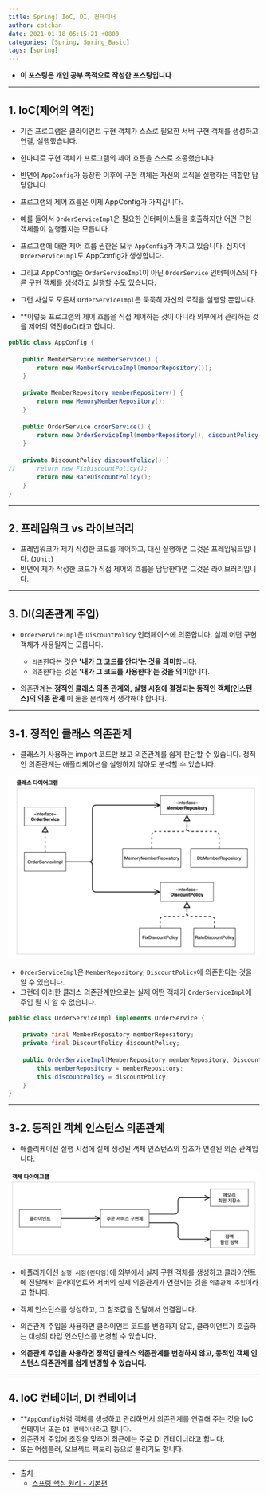```yaml
---
title: Spring) IoC, DI, 컨테이너
author: cotchan 
date: 2021-01-18 05:15:21 +0800 
categories: [Spring, Spring_Basic]
tags: [spring] 
---
```


+ **이 포스팅은 개인 공부 목적으로 작성한 포스팅입니다**

---

## 1. IoC(제어의 역전)

+ 기존 프로그램은 클라이언트 구현 객체가 스스로 필요한 서버 구현 객체를 생성하고 연결, 실행했습니다.
+ 한마디로 구현 객체가 프로그램의 제어 흐름을 스스로 조종했습니다.

+ 반면에 `AppConfig`가 등장한 이후에 구현 객체는 자신의 로직을 실행하는 역할만 담당합니다.
+ 프로그램의 제어 흐름은 이제 AppConfig가 가져갑니다. 
+ 예를 들어서 `OrderServiceImpl`은 필요한 인터페이스들을 호출하지만 어떤 구현 객체들이 실행될지는 모릅니다.
+ 프로그램에 대한 제어 흐름 권한은 모두 `AppConfig`가 가지고 있습니다. 심지어 `OrderServiceImpl`도 AppConfig가 생성합니다.

+ 그리고 AppConfig는 `OrderServiceImpl`이 아닌 `OrderService` 인터페이스의 다른 구현 객체를 생성하고 실행할 수도 있습니다.
+ 그런 사실도 모른채 `OrderServiceImpl`은 묵묵히 자신의 로직을 실행할 뿐입니다.
+ **이렇듯 프로그램의 제어 흐름을 직접 제어하는 것이 아니라 외부에서 관리하는 것을 제어의 역전(IoC)라고 합니다.



```java
public class AppConfig {

    public MemberService memberService() {
        return new MemberServiceImpl(memberRepository());
    }

    private MemberRepository memberRepository() {
        return new MemoryMemberRepository();
    }

    public OrderService orderService() {
        return new OrderServiceImpl(memberRepository(), discountPolicy());
    }

    private DiscountPolicy discountPolicy() {
//      return new FixDiscountPolicy();
        return new RateDiscountPolicy();
    }
}
```

---

## 2. 프레임워크 vs 라이브러리

+ 프레임워크가 제가 작성한 코드를 제어하고, 대신 실행하면 그것은 프레임워크입니다. (`JUnit`)
+ 반면에 제가 작성한 코드가 직접 제어의 흐름을 담당한다면 그것은 라이브러리입니다.

---

## 3. DI(의존관계 주입)

+ `OrderServiceImpl`은 `DiscountPolicy` 인터페이스에 의존합니다. 실제 어떤 구현 객체가 사용될지는 모릅니다.
  + `의존`한다는 것은 **'내가 그 코드를 안다'는 것을 의미**합니다.
  + `의존`한다는 것은 **'내가 그 코드를 사용한다'는 것을 의미**합니다.

+ 의존관계는 **정적인 클래스 의존 관계와, 실행 시점에 결정되는 동적인 객체(인스턴스)의 의존 관계** 이 둘을 분리해서 생각해야 합니다.

---

## 3-1. 정적인 클래스 의존관계

+ 클래스가 사용하는 import 코드만 보고 의존관계를 쉽게 판단할 수 있습니다. 정적인 의존관계는 애플리케이션을 실행하지 않아도 분석할 수 있습니다.

![Desktop View](/assets/img/post/spring/2021-01-18-spring-ioc-di1.png)

+ `OrderServiceImpl`은 `MemberRepository`, `DiscountPolicy`에 의존한다는 것을 알 수 있습니다.
+ 그런데 이러한 클래스 의존관계만으로는 실제 어떤 객체가 `OrderServiceImpl`에 주입 될 지 알 수 없습니다.

```java
public class OrderServiceImpl implements OrderService {

    private final MemberRepository memberRepository;
    private final DiscountPolicy discountPolicy;

    public OrderServiceImpl(MemberRepository memberRepository, DiscountPolicy discountPolicy) {
        this.memberRepository = memberRepository;
        this.discountPolicy = discountPolicy;
    }
}
```

---


## 3-2. 동적인 객체 인스턴스 의존관계

+ 애플리케이션 실행 시점에 실제 생성된 객체 인스턴스의 참조가 연결된 의존 관계입니다.

![Desktop View](/assets/img/post/spring/2021-01-18-spring-ioc-di2.png)

+ 애플리케이션 `실행 시점(런타임)`에 외부에서 실제 구현 객체를 생성하고 클라이언트에 전달해서 클라이언트와 서버의 실제 의존관계가 연결되는 것을 `의존관계 주입`이라고 합니다.

+ 객체 인스턴스를 생성하고, 그 참조값을 전달해서 연결됩니다.

+ 의존관계 주입을 사용하면 클라이언트 코드를 변경하지 않고, 클라이언트가 호출하는 대상의 타입 인스턴스를 변경할 수 있습니다.

+ **의존관계 주입을 사용하면 정적인 클래스 의존관계를 변경하지 않고, 동적인 객체 인스턴스 의존관계를 쉽게 변경할 수 있습니다.** 


---

## 4. IoC 컨테이너, DI 컨테이너

+ **`AppConfig`처럼 객체를 생성하고 관리하면서 의존관계를 연결해 주는 것을 IoC 컨테이너 또는 `DI 컨테이너`라고 합니다.
+ 의존관계 주입에 초점을 맞추어 최근에는 주로 DI 컨테이너라고 합니다.
+ 또는 어셈블러, 오브젝트 팩토리 등으로 불리기도 합니다. 


---

+ 출처
    + [스프링 핵심 원리 - 기본편](https://www.inflearn.com/course/%EC%8A%A4%ED%94%84%EB%A7%81-%ED%95%B5%EC%8B%AC-%EC%9B%90%EB%A6%AC-%EA%B8%B0%EB%B3%B8%ED%8E%B8/dashboard)
